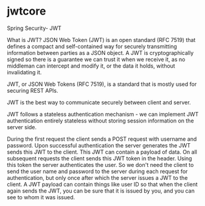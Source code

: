 # jwtcore
Spring Security- JWT

What is JWT?
JSON Web Token (JWT) is an open standard (RFC 7519) that defines a compact and self-contained 
way for securely transmitting information between parties as a JSON object. 
A JWT is cryptographically signed so there is a guarantee we can trust it when we receive it, 
as no middleman can intercept and modify it, or the data it holds, without invalidating it.

JWT, or JSON Web Tokens (RFC 7519), is a standard that is mostly used for securing REST APIs. 

JWT is the best way to communicate securely between client and server.

JWT follows a stateless authentication mechanism - we can implement JWT authentication entirely 
stateless without storing session information on the server side.



During the first request the client sends a POST request with username and password. 
Upon successful authentication the server generates the JWT sends this JWT to the client. 
This JWT can contain a payload of data. On all subsequent requests the client sends this JWT 
token in the header. Using this token the server authenticates the user. So we don't need the 
client to send the user name and password to the server during each request for authentication, 
but only once after which the server issues a JWT to the client. A JWT payload can contain things 
like user ID so that when the client again sends the JWT, you can be sure that it is issued by you, 
and you can see to whom it was issued.


